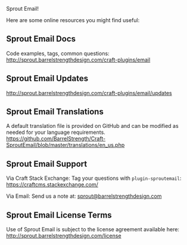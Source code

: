 Sprout Email!

Here are some online resources you might find useful:


Sprout Email Docs
------------------------------------------------------------
Code examples, tags, common questions:
http://sprout.barrelstrengthdesign.com/craft-plugins/email


Sprout Email Updates
------------------------------------------------------------
http://sprout.barrelstrengthdesign.com/craft-plugins/email/updates


Sprout Email Translations
------------------------------------------------------------
A default translation file is provided on GitHub and can be modified 
as needed for your language requirements.
https://github.com/BarrelStrength/Craft-SproutEmail/blob/master/translations/en_us.php


Sprout Email Support
------------------------------------------------------------

Via Craft Stack Exchange: Tag your questions with `plugin-sproutemail`:
https://craftcms.stackexchange.com/

Via Email:
Send us a note at: sprout@barrelstrengthdesign.com


Sprout Email License Terms
------------------------------------------------------------
Use of Sprout Email is subject to the license agreement available here:
http://sprout.barrelstrengthdesign.com/license
